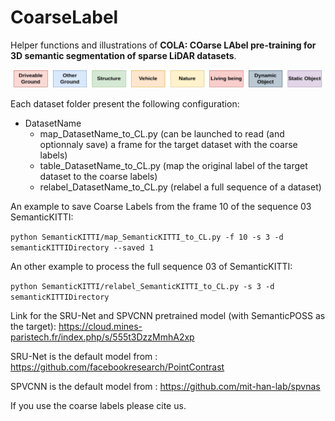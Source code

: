 # CoarseLabel
Helper functions and illustrations of **COLA: COarse LAbel pre-training for 3D semantic segmentation of sparse LiDAR datasets**.

![Coarse Labels](figures/CoarseLabels.png "Coarse Labels")


Each dataset folder present the following configuration:

- DatasetName
    - map_DatasetName_to_CL.py (can be launched to read (and optionnaly save) a frame for the target dataset with the coarse labels)
    - table_DatasetName_to_CL.py (map the original label of the target dataset to the coarse labels)
    - relabel_DatasetName_to_CL.py (relabel a full sequence of a dataset)

An example to save Coarse Labels from the frame 10 of the sequence 03 SemanticKITTI:

`python SemanticKITTI/map_SemanticKITTI_to_CL.py -f 10 -s 3 -d semanticKITTIDirectory --saved 1`

An other example to process the full sequence 03 of SemanticKITTI:

`python SemanticKITTI/relabel_SemanticKITTI_to_CL.py -s 3 -d semanticKITTIDirectory`

Link for the SRU-Net and SPVCNN pretrained model (with SemanticPOSS as the target): 
https://cloud.mines-paristech.fr/index.php/s/555t3DzzMmhA2xp

SRU-Net is the default model from : https://github.com/facebookresearch/PointContrast

SPVCNN is the default model from : https://github.com/mit-han-lab/spvnas

If you use the coarse labels please cite us.




